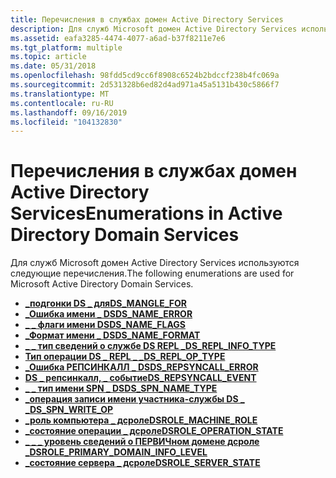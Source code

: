 ```yaml
---
title: Перечисления в службах домен Active Directory Services
description: Для служб Microsoft домен Active Directory Services используются следующие перечисления.
ms.assetid: eafa3285-4474-4077-a6ad-b37f8211e7e6
ms.tgt_platform: multiple
ms.topic: article
ms.date: 05/31/2018
ms.openlocfilehash: 98fdd5cd9cc6f8908c6524b2bdccf238b4fc069a
ms.sourcegitcommit: 2d531328b6ed82d4ad971a45a5131b430c5866f7
ms.translationtype: MT
ms.contentlocale: ru-RU
ms.lasthandoff: 09/16/2019
ms.locfileid: "104132830"
---
```

# <a name="enumerations-in-active-directory-domain-services"></a><span data-ttu-id="21e0c-103">Перечисления в службах домен Active Directory Services</span><span class="sxs-lookup"><span data-stu-id="21e0c-103">Enumerations in Active Directory Domain Services</span></span>

<span data-ttu-id="21e0c-104">Для служб Microsoft домен Active Directory Services используются следующие перечисления.</span><span class="sxs-lookup"><span data-stu-id="21e0c-104">The following enumerations are used for Microsoft Active Directory Domain Services.</span></span>

-   [<span data-ttu-id="21e0c-105">**\_подгонки DS \_ для**</span><span class="sxs-lookup"><span data-stu-id="21e0c-105">**DS\_MANGLE\_FOR**</span></span>](/windows/desktop/api/Dsparse/ne-dsparse-ds_mangle_for)
-   [<span data-ttu-id="21e0c-106">**\_Ошибка имени \_ DS**</span><span class="sxs-lookup"><span data-stu-id="21e0c-106">**DS\_NAME\_ERROR**</span></span>](/windows/desktop/api/Ntdsapi/ne-ntdsapi-ds_name_error)
-   [<span data-ttu-id="21e0c-107">**\_ \_ флаги имени DS**</span><span class="sxs-lookup"><span data-stu-id="21e0c-107">**DS\_NAME\_FLAGS**</span></span>](/windows/desktop/api/Ntdsapi/ne-ntdsapi-ds_name_flags)
-   [<span data-ttu-id="21e0c-108">**\_Формат имени \_ DS**</span><span class="sxs-lookup"><span data-stu-id="21e0c-108">**DS\_NAME\_FORMAT**</span></span>](/windows/desktop/api/Ntdsapi/ne-ntdsapi-ds_name_format)
-   [<span data-ttu-id="21e0c-109">**\_ \_ тип сведений о службе DS REPL \_**</span><span class="sxs-lookup"><span data-stu-id="21e0c-109">**DS\_REPL\_INFO\_TYPE**</span></span>](/windows/desktop/api/Ntdsapi/ne-ntdsapi-ds_repl_info_type)
-   [<span data-ttu-id="21e0c-110">**Тип операции DS \_ REPL \_ \_**</span><span class="sxs-lookup"><span data-stu-id="21e0c-110">**DS\_REPL\_OP\_TYPE**</span></span>](/windows/desktop/api/Ntdsapi/ne-ntdsapi-ds_repl_op_type)
-   [<span data-ttu-id="21e0c-111">**\_Ошибка РЕПСИНКАЛЛ \_ DS**</span><span class="sxs-lookup"><span data-stu-id="21e0c-111">**DS\_REPSYNCALL\_ERROR**</span></span>](/windows/desktop/api/Ntdsapi/ne-ntdsapi-ds_repsyncall_error)
-   [<span data-ttu-id="21e0c-112">**DS \_ репсинкалл, \_ событие**</span><span class="sxs-lookup"><span data-stu-id="21e0c-112">**DS\_REPSYNCALL\_EVENT**</span></span>](/windows/desktop/api/Ntdsapi/ne-ntdsapi-ds_repsyncall_event)
-   [<span data-ttu-id="21e0c-113">**\_ \_ тип имени SPN \_ DS**</span><span class="sxs-lookup"><span data-stu-id="21e0c-113">**DS\_SPN\_NAME\_TYPE**</span></span>](/windows/desktop/api/Ntdsapi/ne-ntdsapi-ds_spn_name_type)
-   [<span data-ttu-id="21e0c-114">**\_операция записи имени участника-службы DS \_ \_**</span><span class="sxs-lookup"><span data-stu-id="21e0c-114">**DS\_SPN\_WRITE\_OP**</span></span>](/windows/desktop/api/Ntdsapi/ne-ntdsapi-ds_spn_write_op)
-   [<span data-ttu-id="21e0c-115">**\_роль компьютера \_ дсроле**</span><span class="sxs-lookup"><span data-stu-id="21e0c-115">**DSROLE\_MACHINE\_ROLE**</span></span>](/windows/desktop/api/Dsrole/ne-dsrole-dsrole_machine_role)
-   [<span data-ttu-id="21e0c-116">**\_состояние операции \_ дсроле**</span><span class="sxs-lookup"><span data-stu-id="21e0c-116">**DSROLE\_OPERATION\_STATE**</span></span>](/windows/desktop/api/Dsrole/ne-dsrole-dsrole_operation_state)
-   [<span data-ttu-id="21e0c-117">**\_ \_ \_ уровень сведений о ПЕРВИЧном домене дсроле \_**</span><span class="sxs-lookup"><span data-stu-id="21e0c-117">**DSROLE\_PRIMARY\_DOMAIN\_INFO\_LEVEL**</span></span>](/windows/desktop/api/Dsrole/ne-dsrole-dsrole_primary_domain_info_level)
-   [<span data-ttu-id="21e0c-118">**\_состояние сервера \_ дсроле**</span><span class="sxs-lookup"><span data-stu-id="21e0c-118">**DSROLE\_SERVER\_STATE**</span></span>](/windows/desktop/api/Dsrole/ne-dsrole-dsrole_server_state)

 

 




